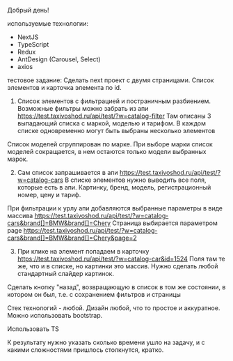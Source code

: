 Добрый день!

используемые технологии:

- NextJS
- TypeScript
- Redux
- AntDesign (Carousel, Select)
- axios

тестовое задание:
Сделать next проект с двумя страницами.
Список элементов и карточка элемента по id.

1. Список элементов с фильтрацией и постраничным разбиением.
   Возможные фильтры можно забрать из апи https://test.taxivoshod.ru/api/test/?w=catalog-filter
   Там описаны 3 выпадающий списка с маркой, моделью и тарифом. В каждом списке одновременно могут быть выбраны несколько элементов

Список моделей сгруппирован по марке. При выборе марки список моделей сокращается, в нем остаются только модели выбранных марок.

2. Сам список запрашивается в апи https://test.taxivoshod.ru/api/test/?w=catalog-cars
   В списке элементов нужно выводить все поля, которые есть в апи. Картинку, бренд, модель, регистрационный номер, цену и тариф.

При фильтрации к урлу апи добавляются выбранные параметры в виде массива
https://test.taxivoshod.ru/api/test/?w=catalog-cars&brand[]=BMW&brand[]=Chery
Страница выбирается параметром page
https://test.taxivoshod.ru/api/test/?w=catalog-cars&brand[]=BMW&brand[]=Chery&page=2

3. При клике на элемент попадаем в карточку
   https://test.taxivoshod.ru/api/test/?w=catalog-car&id=1524
   Поля там те же, что и в списке, но картинки это массив. Нужно сделать любой стандартный слайдер картинок.

Сделать кнопку "назад", возвращающую в список в том же состоянии, в котором он был, т.е. с сохранением фильтров и страницы

Стек технологий - любой. Дизайн любой, что то простое и аккуратное. Можно использовать bootstrap.

Использовать TS

К результату нужно указать сколько времени ушло на задачу, и с какими сложностями пришлось столкнутся, кратко.
